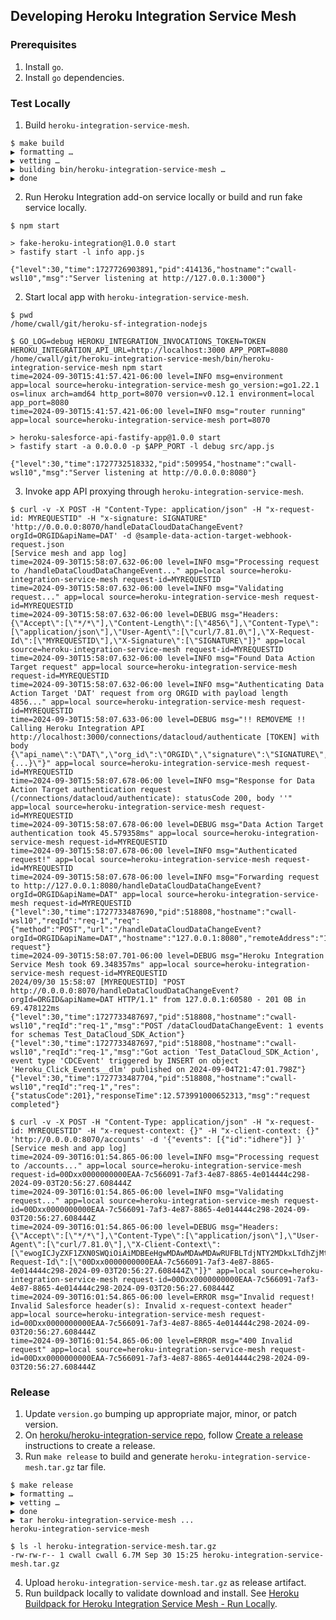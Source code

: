 ## Developing Heroku Integration Service Mesh

### Prerequisites
1. Install `go`.
2. Install `go` dependencies.

### Test Locally
1. Build `heroku-integration-service-mesh`.
```shell
$ make build
▶ formatting …
▶ vetting …
▶ building bin/heroku-integration-service-mesh …
▶ done
``` 
2. Run Heroku Integration add-on service locally or build and run fake service locally.
```shell
$ npm start

> fake-heroku-integration@1.0.0 start
> fastify start -l info app.js

{"level":30,"time":1727726903891,"pid":414136,"hostname":"cwall-wsl10","msg":"Server listening at http://127.0.0.1:3000"}
```
2. Start local app with `heroku-integration-service-mesh`.
```shell
$ pwd
/home/cwall/git/heroku-sf-integration-nodejs

$ GO_LOG=debug HEROKU_INTEGRATION_INVOCATIONS_TOKEN=TOKEN HEROKU_INTEGRATION_API_URL=http://localhost:3000 APP_PORT=8080 /home/cwall/git/heroku-integration-service-mesh/bin/heroku-integration-service-mesh npm start
time=2024-09-30T15:41:57.421-06:00 level=INFO msg=environment app=local source=heroku-integration-service-mesh go_version:=go1.22.1 os=linux arch=amd64 http_port=8070 version=v0.12.1 environment=local app_port=8080
time=2024-09-30T15:41:57.421-06:00 level=INFO msg="router running" app=local source=heroku-integration-service-mesh port=8070

> heroku-salesforce-api-fastify-app@1.0.0 start
> fastify start -a 0.0.0.0 -p $APP_PORT -l debug src/app.js

{"level":30,"time":1727732518332,"pid":509954,"hostname":"cwall-wsl10","msg":"Server listening at http://0.0.0.0:8080"}
```
3. Invoke app API proxying through `heroku-integration-service-mesh`.
```shell
$ curl -v -X POST -H "Content-Type: application/json" -H "x-request-id: MYREQUESTID" -H "x-signature: SIGNATURE" 'http://0.0.0.0:8070/handleDataCloudDataChangeEvent?orgId=ORGID&apiName=DAT' -d @sample-data-action-target-webhook-request.json
[Service mesh and app log]
time=2024-09-30T15:58:07.632-06:00 level=INFO msg="Processing request to /handleDataCloudDataChangeEvent..." app=local source=heroku-integration-service-mesh request-id=MYREQUESTID
time=2024-09-30T15:58:07.632-06:00 level=INFO msg="Validating request..." app=local source=heroku-integration-service-mesh request-id=MYREQUESTID
time=2024-09-30T15:58:07.632-06:00 level=DEBUG msg="Headers: {\"Accept\":[\"*/*\"],\"Content-Length\":[\"4856\"],\"Content-Type\":[\"application/json\"],\"User-Agent\":[\"curl/7.81.0\"],\"X-Request-Id\":[\"MYREQUESTID\"],\"X-Signature\":[\"SIGNATURE\"]}" app=local source=heroku-integration-service-mesh request-id=MYREQUESTID
time=2024-09-30T15:58:07.632-06:00 level=INFO msg="Found Data Action Target request" app=local source=heroku-integration-service-mesh request-id=MYREQUESTID
time=2024-09-30T15:58:07.632-06:00 level=INFO msg="Authenticating Data Action Target 'DAT' request from org ORGID with payload length 4856..." app=local source=heroku-integration-service-mesh request-id=MYREQUESTID
time=2024-09-30T15:58:07.633-06:00 level=DEBUG msg="!! REMOVEME !! Calling Heroku Integration API http://localhost:3000/connections/datacloud/authenticate [TOKEN] with body {\"api_name\":\"DAT\",\"org_id\":\"ORGID\",\"signature\":\"SIGNATURE\",\"payload\":\"{...}\"}" app=local source=heroku-integration-service-mesh request-id=MYREQUESTID
time=2024-09-30T15:58:07.678-06:00 level=INFO msg="Response for Data Action Target authentication request (/connections/datacloud/authenticate): statusCode 200, body ''" app=local source=heroku-integration-service-mesh request-id=MYREQUESTID
time=2024-09-30T15:58:07.678-06:00 level=DEBUG msg="Data Action Target authentication took 45.579358ms" app=local source=heroku-integration-service-mesh request-id=MYREQUESTID
time=2024-09-30T15:58:07.678-06:00 level=INFO msg="Authenticated request!" app=local source=heroku-integration-service-mesh request-id=MYREQUESTID
time=2024-09-30T15:58:07.678-06:00 level=INFO msg="Forwarding request to http://127.0.0.1:8080/handleDataCloudDataChangeEvent?orgId=ORGID&apiName=DAT" app=local source=heroku-integration-service-mesh request-id=MYREQUESTID
{"level":30,"time":1727733487690,"pid":518808,"hostname":"cwall-wsl10","reqId":"req-1","req":{"method":"POST","url":"/handleDataCloudDataChangeEvent?orgId=ORGID&apiName=DAT","hostname":"127.0.0.1:8080","remoteAddress":"127.0.0.1","remotePort":38774},"msg":"incoming request"}
time=2024-09-30T15:58:07.701-06:00 level=DEBUG msg="Heroku Integration Service Mesh took 69.348357ms" app=local source=heroku-integration-service-mesh request-id=MYREQUESTID
2024/09/30 15:58:07 [MYREQUESTID] "POST http://0.0.0.0:8070/handleDataCloudDataChangeEvent?orgId=ORGID&apiName=DAT HTTP/1.1" from 127.0.0.1:60580 - 201 0B in 69.478122ms
{"level":30,"time":1727733487697,"pid":518808,"hostname":"cwall-wsl10","reqId":"req-1","msg":"POST /dataCloudDataChangeEvent: 1 events for schemas Test_DataCloud_SDK_Action"}
{"level":30,"time":1727733487697,"pid":518808,"hostname":"cwall-wsl10","reqId":"req-1","msg":"Got action 'Test_DataCloud_SDK_Action', event type 'CDCEvent' triggered by INSERT on object 'Heroku_Click_Events__dlm' published on 2024-09-04T21:47:01.798Z"}
{"level":30,"time":1727733487704,"pid":518808,"hostname":"cwall-wsl10","reqId":"req-1","res":{"statusCode":201},"responseTime":12.573991000652313,"msg":"request completed"}

$ curl -v -X POST -H "Content-Type: application/json" -H "x-request-id: MYREQUESTID" -H "x-request-context: {}" -H "x-client-context: {}" 'http://0.0.0.0:8070/accounts' -d '{"events": [{"id":"idhere"}] }'
[Service mesh and app log]
time=2024-09-30T16:01:54.865-06:00 level=INFO msg="Processing request to /accounts..." app=local source=heroku-integration-service-mesh request-id=00Dxx0000000000EAA-7c566091-7af3-4e87-8865-4e014444c298-2024-09-03T20:56:27.608444Z
time=2024-09-30T16:01:54.865-06:00 level=INFO msg="Validating request..." app=local source=heroku-integration-service-mesh request-id=00Dxx0000000000EAA-7c566091-7af3-4e87-8865-4e014444c298-2024-09-03T20:56:27.608444Z
time=2024-09-30T16:01:54.865-06:00 level=DEBUG msg="Headers: {\"Accept\":[\"*/*\"],\"Content-Type\":[\"application/json\"],\"User-Agent\":[\"curl/7.81.0\"],\"X-Client-Context\":[\"ewogICJyZXF1ZXN0SWQiOiAiMDBEeHgwMDAwMDAwMDAwRUFBLTdjNTY2MDkxLTdhZjMtNGU4Ny04ODY1LTRlMDE0NDQ0YzI5OC0yMDI0LTA5LTAzVDIwOjU2OjI3LjYwODQ0NFoiLAogICJhY2Nlc3NUb2tlbiI6ICJBQ0NFU1NfVE9LRU4iLAogICJhcGlWZXJzaW9uIjogIjYyLjAiLAogICJuYW1lc3BhY2UiOiAiIiwKICAib3JnSWQiOiAiMDBEeHgwMDAwMDAwMDAwRUFBIiwKICAib3JnRG9tYWluVXJsIjogIk9SR19ET01BSU4iLAogICJ1c2VyQ29udGV4dCI6IHsKICAgICJ1c2VySWQiOiAiMDA1eHgwMDAwMDFYN3E5QUFDIiwKICAgICJ1c2VybmFtZSI6ICJhZG1pbkBteWNvbXBhbnkuY29tIgogIH0KfQo=\"],\"X-Request-Id\":[\"00Dxx0000000000EAA-7c566091-7af3-4e87-8865-4e014444c298-2024-09-03T20:56:27.608444Z\"]}" app=local source=heroku-integration-service-mesh request-id=00Dxx0000000000EAA-7c566091-7af3-4e87-8865-4e014444c298-2024-09-03T20:56:27.608444Z
time=2024-09-30T16:01:54.865-06:00 level=ERROR msg="Invalid request! Invalid Salesforce header(s): Invalid x-request-context header" app=local source=heroku-integration-service-mesh request-id=00Dxx0000000000EAA-7c566091-7af3-4e87-8865-4e014444c298-2024-09-03T20:56:27.608444Z
time=2024-09-30T16:01:54.865-06:00 level=ERROR msg="400 Invalid request" app=local source=heroku-integration-service-mesh request-id=00Dxx0000000000EAA-7c566091-7af3-4e87-8865-4e014444c298-2024-09-03T20:56:27.608444Z
```

### Release

1. Update `version.go` bumping up appropriate major, minor, or patch version.
2. On [heroku/heroku-integration-service repo](https://github.com/heroku/heroku-integration-service-mesh/releases), follow [Create a release](https://docs.github.com/en/repositories/releasing-projects-on-github/managing-releases-in-a-repository#creating-a-release) instructions to create a release.
3. Run `make release` to build and generate `heroku-integration-service-mesh.tar.gz` tar file.
```shell
$ make release
▶ formatting …
▶ vetting …
▶ done
▶ tar heroku-integration-service-mesh ...
heroku-integration-service-mesh

$ ls -l heroku-integration-service-mesh.tar.gz 
-rw-rw-r-- 1 cwall cwall 6.7M Sep 30 15:25 heroku-integration-service-mesh.tar.gz
```
4. Upload `heroku-integration-service-mesh.tar.gz` as release artifact.
5. Run buildpack locally to validate download and install.  See [Heroku Buildpack for Heroku Integration Service Mesh - Run Locally](https://github.com/heroku/heroku-buildpack-heroku-integration-service-mesh?tab=readme-ov-file#run-locally).
